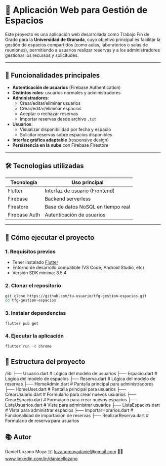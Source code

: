 # 📅 Aplicación Web para Gestión de Espacios

Este proyecto es una aplicación web desarrollada como Trabajo Fin de Grado para la **Universidad de Granada**, cuyo objetivo principal es facilitar la gestión de espacios compartidos (como aulas, laboratorios o salas de reuniones), permitiendo a usuarios realizar reservas y a los administradores gestionar los recursos y solicitudes.

---

## 📌 Funcionalidades principales

- **Autenticación de usuarios** (Firebase Authentication)
- **Distintos roles**: usuarios normales y administradores
- **Administradores**:
  - Crear/editar/eliminar usuarios
  - Crear/editar/eliminar espacios
  - Aceptar o rechazar reservas
  - Importar reservas desde archivo `.txt`
- **Usuarios**:
  - Visualizar disponibilidad por fecha y espacio
  - Solicitar reservas sobre espacios disponibles
- **Interfaz gráfica adaptable** (responsive design)
- **Persistencia en la nube** con Firebase Firestore

---

## 🛠 Tecnologías utilizadas

| Tecnología     | Uso principal                        |
|----------------|--------------------------------------|
| Flutter        | Interfaz de usuario (Frontend)       |
| Firebase       | Backend serverless                   |
| Firestore      | Base de datos NoSQL en tiempo real   |
| Firebase Auth  | Autenticación de usuarios            |

---

## 🚀 Cómo ejecutar el proyecto

### 1. Requisitos previos

- Tener instalado [Flutter](https://docs.flutter.dev/get-started/install)
- Entorno de desarrollo compatible (VS Code, Android Studio, etc)
- Versión SDK minima: 3.5.4

### 2. Clonar el repositorio

```bash
git clone https://github.com/tu-usuario/tfg-gestion-espacios.git
cd tfg-gestion-espacios
```

### 3. Instalar dependencias
```bash
flutter pub get
```

### 4. Ejecutar la aplicación
```bash
flutter run -d chrome
```

## 📂 Estructura del proyecto
/lib
 ├── Usuario.dart              # Lógica del modelo de usuarios
 ├── Espacio.dart              # Lógica del modelo de espacios
 ├── Reserva.dart              # Lógica del modelo de reservas
 ├── HomeAdmin.dart            # Pantalla principal para administradores
 ├── HomeUser.dart             # Pantalla principal para usuarios
 ├── CrearUsuario.dart         # Formulario para crear nuevos usuarios
 ├── CrearEspacio.dart         # Formulario para crear nuevos espacios
 ├── ListaUsuarios.dart        # Vista para administrar usuarios
 ├── ListaEspacios.dart        # Vista para administrar espacios
 ├── ImportarHorarios.dart     # Funcionalidad de importación de reservas
 ├── RealizarReserva.dart      # Formulario de reserva para usuarios

 ## 📚 Autor
 Daniel Lozano Moya
 ✉️ lozanomoyadaniel@gmail.com
 🧑‍💼 www.linkedin.com/in/danieellozano


